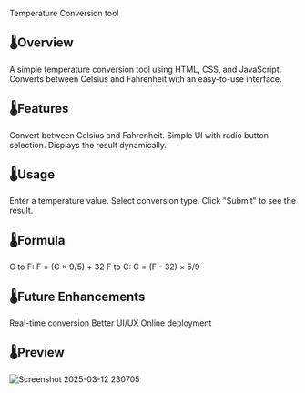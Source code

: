 Temperature Conversion tool

🌡️Overview
-----------
A simple temperature conversion tool using HTML, CSS, and JavaScript. Converts between Celsius and Fahrenheit with an easy-to-use interface.

🌡️Features
-----------
Convert between Celsius and Fahrenheit.
Simple UI with radio button selection.
Displays the result dynamically.

🌡️Usage
--------
Enter a temperature value.
Select conversion type.
Click "Submit" to see the result.

🌡️Formula
-----------
C to F: F = (C × 9/5) + 32
F to C: C = (F - 32) × 5/9


🌡️Future Enhancements
-----------------------
Real-time conversion
Better UI/UX
Online deployment

🌡️Preview
----------
![Screenshot 2025-03-12 230705](https://github.com/user-attachments/assets/95ea47e4-355f-40d3-8da0-0ba0080265d7)
